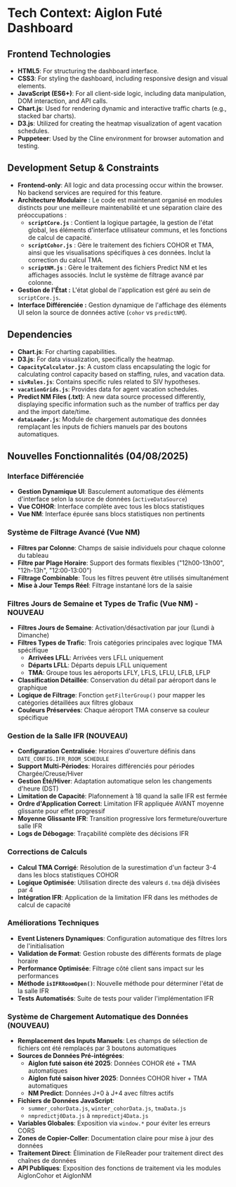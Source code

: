 # Tech Context: Aiglon Futé Dashboard

## Frontend Technologies
*   **HTML5**: For structuring the dashboard interface.
*   **CSS3**: For styling the dashboard, including responsive design and visual elements.
*   **JavaScript (ES6+)**: For all client-side logic, including data manipulation, DOM interaction, and API calls.
*   **Chart.js**: Used for rendering dynamic and interactive traffic charts (e.g., stacked bar charts).
*   **D3.js**: Utilized for creating the heatmap visualization of agent vacation schedules.
*   **Puppeteer**: Used by the Cline environment for browser automation and testing.

## Development Setup & Constraints
*   **Frontend-only**: All logic and data processing occur within the browser. No backend services are required for this feature.
*   **Architecture Modulaire :** Le code est maintenant organisé en modules distincts pour une meilleure maintenabilité et une séparation claire des préoccupations :
    *   **`scriptCore.js`** : Contient la logique partagée, la gestion de l'état global, les éléments d'interface utilisateur communs, et les fonctions de calcul de capacité.
    *   **`scriptCohor.js`** : Gère le traitement des fichiers COHOR et TMA, ainsi que les visualisations spécifiques à ces données. Inclut la correction du calcul TMA.
    *   **`scriptNM.js`** : Gère le traitement des fichiers Predict NM et les affichages associés. Inclut le système de filtrage avancé par colonne.
*   **Gestion de l'État :** L'état global de l'application est géré au sein de `scriptCore.js`.
*   **Interface Différenciée :** Gestion dynamique de l'affichage des éléments UI selon la source de données active (`cohor` vs `predictNM`).

## Dependencies
*   **Chart.js**: For charting capabilities.
*   **D3.js**: For data visualization, specifically the heatmap.
*   **`CapacityCalculator.js`**: A custom class encapsulating the logic for calculating control capacity based on staffing, rules, and vacation data.
*   **`sivRules.js`**: Contains specific rules related to SIV hypotheses.
*   **`vacationGrids.js`**: Provides data for agent vacation schedules.
*   **Predict NM Files (.txt)**: A new data source processed differently, displaying specific information such as the number of traffics per day and the import date/time.
*   **`dataLoader.js`**: Module de chargement automatique des données remplaçant les inputs de fichiers manuels par des boutons automatiques.

## Nouvelles Fonctionnalités (04/08/2025)

### Interface Différenciée
*   **Gestion Dynamique UI**: Basculement automatique des éléments d'interface selon la source de données (`activeDataSource`)
*   **Vue COHOR**: Interface complète avec tous les blocs statistiques
*   **Vue NM**: Interface épurée sans blocs statistiques non pertinents

### Système de Filtrage Avancé (Vue NM)
*   **Filtres par Colonne**: Champs de saisie individuels pour chaque colonne du tableau
*   **Filtre par Plage Horaire**: Support des formats flexibles ("12h00-13h00", "12h-13h", "12:00-13:00")
*   **Filtrage Combinable**: Tous les filtres peuvent être utilisés simultanément
*   **Mise à Jour Temps Réel**: Filtrage instantané lors de la saisie

### Filtres Jours de Semaine et Types de Trafic (Vue NM) - NOUVEAU
*   **Filtres Jours de Semaine**: Activation/désactivation par jour (Lundi à Dimanche)
*   **Filtres Types de Trafic**: Trois catégories principales avec logique TMA spécifique
    *   **Arrivées LFLL**: Arrivées vers LFLL uniquement
    *   **Départs LFLL**: Départs depuis LFLL uniquement
    *   **TMA**: Groupe tous les aéroports LFLY, LFLS, LFLU, LFLB, LFLP
*   **Classification Détaillée**: Conservation du détail par aéroport dans le graphique
*   **Logique de Filtrage**: Fonction `getFilterGroup()` pour mapper les catégories détaillées aux filtres globaux
*   **Couleurs Préservées**: Chaque aéroport TMA conserve sa couleur spécifique

### Gestion de la Salle IFR (NOUVEAU)
*   **Configuration Centralisée**: Horaires d'ouverture définis dans `DATE_CONFIG.IFR_ROOM_SCHEDULE`
*   **Support Multi-Périodes**: Horaires différenciés pour périodes Chargée/Creuse/Hiver
*   **Gestion Été/Hiver**: Adaptation automatique selon les changements d'heure (DST)
*   **Limitation de Capacité**: Plafonnement à 18 quand la salle IFR est fermée
*   **Ordre d'Application Correct**: Limitation IFR appliquée AVANT moyenne glissante pour effet progressif
*   **Moyenne Glissante IFR**: Transition progressive lors fermeture/ouverture salle IFR
*   **Logs de Débogage**: Traçabilité complète des décisions IFR

### Corrections de Calculs
*   **Calcul TMA Corrigé**: Résolution de la surestimation d'un facteur 3-4 dans les blocs statistiques COHOR
*   **Logique Optimisée**: Utilisation directe des valeurs `d.tma` déjà divisées par 4
*   **Intégration IFR**: Application de la limitation IFR dans les méthodes de calcul de capacité

### Améliorations Techniques
*   **Event Listeners Dynamiques**: Configuration automatique des filtres lors de l'initialisation
*   **Validation de Format**: Gestion robuste des différents formats de plage horaire
*   **Performance Optimisée**: Filtrage côté client sans impact sur les performances
*   **Méthode `isIFRRoomOpen()`**: Nouvelle méthode pour déterminer l'état de la salle IFR
*   **Tests Automatisés**: Suite de tests pour valider l'implémentation IFR

### Système de Chargement Automatique des Données (NOUVEAU)
*   **Remplacement des Inputs Manuels**: Les champs de sélection de fichiers ont été remplacés par 3 boutons automatiques
*   **Sources de Données Pré-intégrées**:
    *   **Aiglon futé saison été 2025**: Données COHOR été + TMA automatiques
    *   **Aiglon futé saison hiver 2025**: Données COHOR hiver + TMA automatiques
    *   **NM Predict**: Données J+0 à J+4 avec filtres actifs
*   **Fichiers de Données JavaScript**:
    *   `summer_cohorData.js`, `winter_cohorData.js`, `tmaData.js`
    *   `nmpredictj0Data.js` à `nmpredictj4Data.js`
*   **Variables Globales**: Exposition via `window.*` pour éviter les erreurs CORS
*   **Zones de Copier-Coller**: Documentation claire pour mise à jour des données
*   **Traitement Direct**: Élimination de FileReader pour traitement direct des chaînes de données
*   **API Publiques**: Exposition des fonctions de traitement via les modules AiglonCohor et AiglonNM
